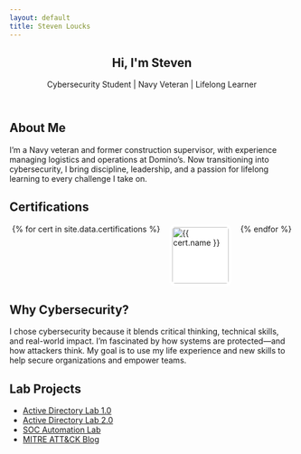```yaml
---
layout: default
title: Steven Loucks
---
```


<section id="intro">
  <header>
    <h1>Hi, I'm Steven</h1>
    <p>Cybersecurity Student | Navy Veteran | Lifelong Learner</p>
  </header>
</section>

<section id="about">
  <h2>About Me</h2>
  <p>I’m a Navy veteran and former construction supervisor, with experience managing logistics and operations at Domino’s. Now transitioning into cybersecurity, I bring discipline, leadership, and a passion for lifelong learning to every challenge I take on.</p>
</section>

<section id="certifications">
  <h2>Certifications</h2>
  <div style="display: flex; flex-wrap: wrap; gap: 1rem; justify-content: center;">
    {% for cert in site.data.certifications %}
      <a href="{{ cert.link | default: '#' }}" target="_blank" style="display: inline-block;">
        <img src="{{ cert.icon }}" alt="{{ cert.name }}" title="{{ cert.name }}" width="100" style="background: white; padding: 5px; border-radius: 10px;">
      </a>
    {% endfor %}
  </div>
</section>

<section id="why-cyber">
  <h2>Why Cybersecurity?</h2>
  <p>I chose cybersecurity because it blends critical thinking, technical skills, and real-world impact. I’m fascinated by how systems are protected—and how attackers think. My goal is to use my life experience and new skills to help secure organizations and empower teams.</p>
</section>

<section id="projects">
  <h2>Lab Projects</h2>
  <ul>
    <li><a href="https://github.com/sloucks623/active-directory-lab-1.0" target="_blank">Active Directory Lab 1.0</a></li>
    <li><a href="https://github.com/sloucks623/active-directory-lab-2.0" target="_blank">Active Directory Lab 2.0</a></li>
    <li><a href="https://github.com/sloucks623/lab-soc-automation" target="_blank">SOC Automation Lab</a></li>
    <li><a href="/blog/mitre-attack">MITRE ATT&CK Blog</a></li>
  </ul>
</section>

